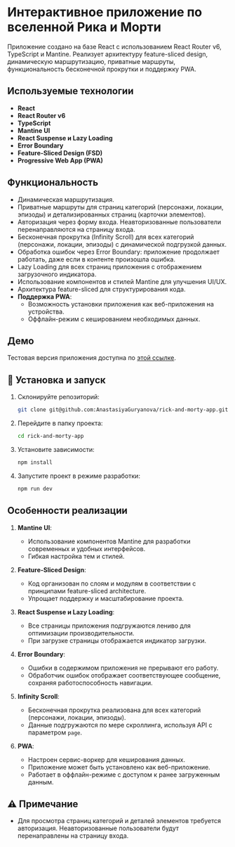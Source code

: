 # Интерактивное приложение по вселенной Рика и Морти

Приложение создано на базе React с использованием React Router v6, TypeScript и Mantine. Реализует архитектуру feature-sliced design, динамическую маршрутизацию, приватные маршруты, функциональность бесконечной прокрутки и поддержку PWA.

## Используемые технологии

-   **React**
-   **React Router v6**
-   **TypeScript**
-   **Mantine UI**
-   **React Suspense и Lazy Loading**
-   **Error Boundary**
-   **Feature-Sliced Design (FSD)**
-   **Progressive Web App (PWA)**

## Функциональность

-   Динамическая маршрутизация.
-   Приватные маршруты для страниц категорий (персонажи, локации, эпизоды) и детализированных страниц (карточки элементов).
-   Авторизация через форму входа. Неавторизованные пользователи перенаправляются на страницу входа.
-   Бесконечная прокрутка (Infinity Scroll) для всех категорий (персонажи, локации, эпизоды) с динамической подгрузкой данных.
-   Обработка ошибок через Error Boundary: приложение продолжает работать, даже если в контенте произошла ошибка.
-   Lazy Loading для всех страниц приложения с отображением загрузочного индикатора.
-   Использование компонентов и стилей Mantine для улучшения UI/UX.
-   Архитектура feature-sliced для структурирования кода.
-   **Поддержка PWA**:
    -   Возможность установки приложения как веб-приложения на устройства.
    -   Оффлайн-режим с кешированием необходимых данных.

## Демо

Тестовая версия приложения доступна по [этой ссылке](https://marvelous-vacherin-f9f2c0.netlify.app/).

## 🚀 Установка и запуск

1. Склонируйте репозиторий:

    ```bash
    git clone git@github.com:AnastasiyaGuryanova/rick-and-morty-app.git

    ```

2. Перейдите в папку проекта:

    ```bash
    cd rick-and-morty-app
    ```

3. Установите зависимости:

    ```bash
    npm install
    ```

4. Запустите проект в режиме разработки:

    ```bash
    npm run dev
    ```

## Особенности реализации

1. **Mantine UI**:

    - Использование компонентов Mantine для разработки современных и удобных интерфейсов.
    - Гибкая настройка тем и стилей.

2. **Feature-Sliced Design**:

    - Код организован по слоям и модулям в соответствии с принципами feature-sliced architecture.
    - Упрощает поддержку и масштабирование проекта.

3. **React Suspense и Lazy Loading**:

    - Все страницы приложения подгружаются лениво для оптимизации производительности.
    - При загрузке страницы отображается индикатор загрузки.

4. **Error Boundary**:

    - Ошибки в содержимом приложения не прерывают его работу.
    - Обработчик ошибок отображает соответствующее сообщение, сохраняя работоспособность навигации.

5. **Infinity Scroll**:

    - Бесконечная прокрутка реализована для всех категорий (персонажи, локации, эпизоды).
    - Данные подгружаются по мере скроллинга, используя API с параметром `page`.

6. **PWA**:
    - Настроен сервис-воркер для кеширования данных.
    - Приложение может быть установлено как веб-приложение.
    - Работает в оффлайн-режиме с доступом к ранее загруженным данным.

## ⚠️ Примечание

-   Для просмотра страниц категорий и деталей элементов требуется авторизация. Неавторизованные пользователи будут перенаправлены на страницу входа.
